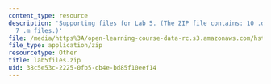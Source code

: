 ```yaml
---
content_type: resource
description: 'Supporting files for Lab 5. (The ZIP file contains: 10 .dat files and
  7 .m files.)'
file: /media/https%3A/open-learning-course-data-rc.s3.amazonaws.com/hst-582j-biomedical-signal-and-image-processing-spring-2007/38c5e53c22250fb5cb4ebd85f10eef14_lab5files.zip
file_type: application/zip
resourcetype: Other
title: lab5files.zip
uid: 38c5e53c-2225-0fb5-cb4e-bd85f10eef14
---
```

